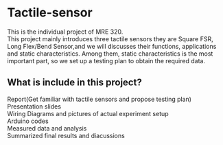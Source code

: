 # Tactile-sensor
This is the individual project of MRE 320.<br>
This project mainly introduces three tactile sensors they are Square FSR, Long Flex/Bend Sensor,and we will discusses their functions, applications and static characteristics. Among them, static characteristics is the most important part, so we set up a testing plan to obtain the required data.
## What is include in this project?
Report(Get familiar with tactile sensors and propose testing plan)<br>
Presentation slides<br>
Wiring Diagrams and pictures of actual experiment setup<br>
Arduino codes<br>
Measured data and analysis<br>
Summarized final results and diacussions<br>

